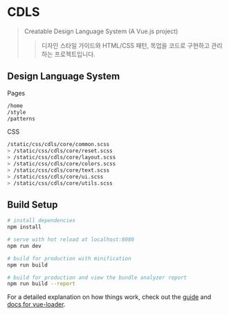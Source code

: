 # CDLS

> Creatable Design Language System (A Vue.js project)
>> 디자인 스타일 가이드와 HTML/CSS 패턴, 목업을 코드로 구현하고 관리하는 프로젝트입니다.

## Design Language System

Pages
``` bash
/home
/style
/patterns
```

CSS
``` bash
/static/css/cdls/core/common.scss
> /static/css/cdls/core/reset.scss
> /static/css/cdls/core/layout.scss
> /static/css/cdls/core/colors.scss
> /static/css/cdls/core/text.scss
> /static/css/cdls/core/ui.scss
> /static/css/cdls/core/utils.scss
```


## Build Setup

``` bash
# install dependencies
npm install

# serve with hot reload at localhost:8080
npm run dev

# build for production with minification
npm run build

# build for production and view the bundle analyzer report
npm run build --report
```

For a detailed explanation on how things work, check out the [guide](http://vuejs-templates.github.io/webpack/) and [docs for vue-loader](http://vuejs.github.io/vue-loader).
